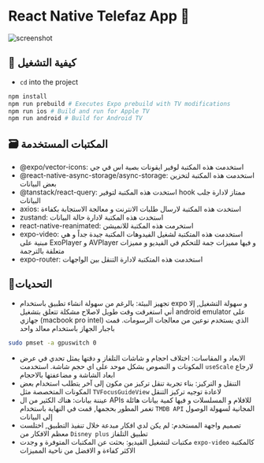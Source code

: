 # React Native Telefaz App 👋

![screenshot](https://github.com/user-attachments/assets/29220669-7ad5-49e8-a222-8b64298c1144)



## 🚀 كيفية التشغيل

- `cd` into the project

```sh
npm install
npm run prebuild # Executes Expo prebuild with TV modifications
npm run ios # Build and run for Apple TV
npm run android # Build for Android TV
```

## 🗃️ المكتبات المستخدمة
- @expo/vector-icons: استخدمت هذه المكتبة لوفير ايقونات بصية اس في جي
- @react-native-async-storage/async-storage: استخدمت هذه المكتبة لتخزين بعض البيانات
- @tanstack/react-query: استخدت هذه المكتبة لتوفير hook ممتاز لادارة جلب البيانات
- axios: استخدت هذه المكتبة لارسال طلبات الانترنت و معالجة الاستجابة بكفاءة
- zustand: استخدت هذه المكتبة لادارة حالة البيانات
- react-native-reanimated: استخرمت هذه المكتبة للانميشن
- expo-video: استخدمت هذه المتكتبة لشغيل الفيدوهات
المكتبة جيدة جداً و هي مبنية على ExoPlayer و AVPlayer و فيها مميزات جمة للتحكم في الفيديو و مميزات متعلقة بالترجمة
- expo-router: استخدمت هذه المتكتبة لادارة التنقل بين الواجهات


## 🧯التحديات
- تجهيز البيئة: بالرغم من سهولة انشاء تطبيق باستخدام expo و سهولة التشغيل, إلا أني استغرقت وقت طويل لاصلاح مشكلة تتعلق بتشغيل android emulator على جهازي (macbook pro intel) الذي يستخدم نوعين من معالجات الرسومات. قمت باجبار الجهاز باستخدام معالد واحد
```sh
sudo pmset -a gpuswitch 0
```
- الابعاد و المقاسات: اختلاف احجام و شاشات التلفاز و دقتها يمثل تحدي في عرض المكونات و النصوص بشكل موحد على اي حجم شاشة. استخدمت `useScale` لارجاع ابعاد الشاشة و مضاعفتها بالاحجام
- التنقل و التركيز: بناء تجربة تنقل تركيز من مكون إلى آخر يتطلب استخدام بعض المكونات المتخصصة مثل `TVFocusGuideView` لاعادة توجيه تركيز التنقل
- عيننة بيانات: هناك الكثير من ال APIs للافلام و المسلسلات و فيها كمية بيانات هائلة تغمر المطور بحجمها, قمت في النهاية باستخدام `TMDB API` المجانية لسهولة الوصول إلى البيانات
- تصميم واجهة المستخدم: لم يكن لدي افكار مبدعة خلال تنفيذ التطبيق, اختلست معظم الافكار من `Disney plus` تطبيق التلفاز
- مكتبات لتشغيل الفيديو: بحثت عن المكتبات المتوفرة و وجدت `expo-video` كالمكتبة الاكثر كفاءة و الافضل من ناحية المميزات
